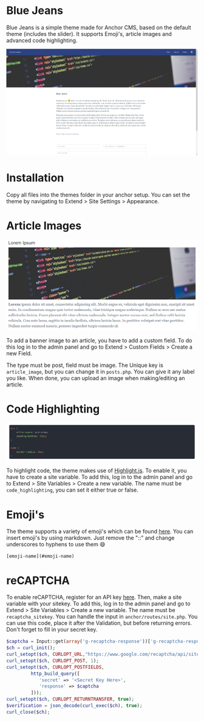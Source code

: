 # Blue Jeans

Blue Jeans is a simple theme made for Anchor CMS, based on the default theme (includes the slider). It supports Emoji's, article images and advanced code highlighting.

![Article Page](article.png)

# Installation

Copy all files into the themes folder in your anchor setup. You can set the theme by navigating to Extend > Site Settings > Appearance.

# Article Images

![Code Highlighting](images.png)

To add a banner image to an article, you have to add a custom field. To do this log in to the admin panel and go to Extend > Custom Fields > Create a new Field.

The type must be post, field must be image. The Unique key is `article_image`, but you can change it in `posts.php`. You can give it any label you like. When done, you can upload an image when making/editing an article.

# Code Highlighting

![Code Highlighting](highlight.png)

To highlight code, the theme makes use of [Highlight.js](https://github.com/isagalaev/highlight.js). To enable it, you have to create a site variable. To add this, log in to the admin panel and go to Extend > Site Variables > Create a new variable. The name must be `code_highlighting`, you can set it either true or false.

# Emoji's

The theme supports a variety of emoji's which can be found [here](https://www.webpagefx.com/tools/emoji-cheat-sheet/). You can insert emoji's by using markdown. Just remove the "::" and change underscores to hyphens to use them :smile:

```
[emoji-name](#emoji-name)
```

# reCAPTCHA

To enable reCAPTCHA, register for an API key [here](https://www.google.com/recaptcha/admin). Then, make a site variable with your sitekey. To add this, log in to the admin panel and go to Extend > Site Variables > Create a new variable. The name must be `recaptcha_sitekey`. You can handle the input in `anchor/routes/site.php`. You can use this code, place it after the Validation, but before returning errors. Don't forget to fill in your secret key.

```php
$captcha = Input::get(array('g-recaptcha-response'))['g-recaptcha-response'];
$ch = curl_init();
curl_setopt($ch, CURLOPT_URL,"https://www.google.com/recaptcha/api/siteverify");
curl_setopt($ch, CURLOPT_POST, 1);
curl_setopt($ch, CURLOPT_POSTFIELDS,
         http_build_query([
            'secret' => '<Secret Key Here>',
            'response' => $captcha
         ]));
curl_setopt($ch, CURLOPT_RETURNTRANSFER, true);
$verification = json_decode(curl_exec($ch), true);
curl_close($ch);
```
